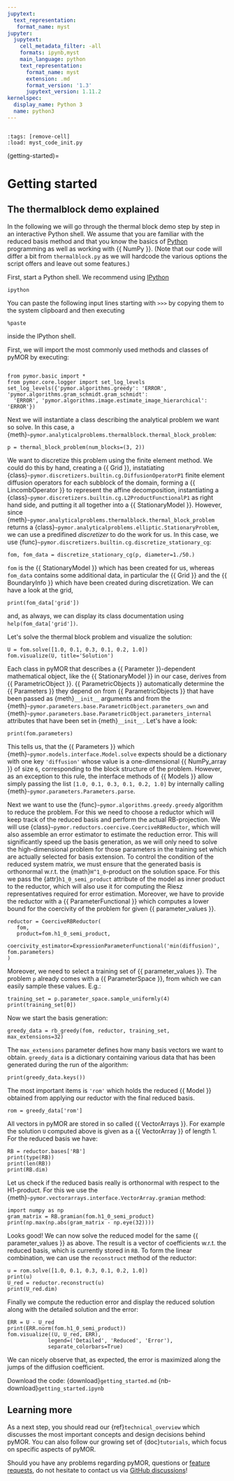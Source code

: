 ```yaml
---
jupytext:
  text_representation:
   format_name: myst
jupyter:
  jupytext:
    cell_metadata_filter: -all
    formats: ipynb,myst
    main_language: python
    text_representation:
      format_name: myst
      extension: .md
      format_version: '1.3'
      jupytext_version: 1.11.2
kernelspec:
  display_name: Python 3
  name: python3
---
```


```{try_on_binder}
```

```{code-cell}
:tags: [remove-cell]
:load: myst_code_init.py
```

(getting-started)=

# Getting started

## The thermalblock demo explained

In the following we will go through the thermal block demo step by
step in an interactive Python shell. We assume that you are familiar
with the reduced basis method and that you know the basics of
[Python](<https://www.python.org>) programming as well as working
with {{ NumPy }}. (Note that our code will differ a bit from
`thermalblock.py` as we will hardcode the various options the script
offers and leave out some features.)

First, start a Python shell. We recommend using
[IPython](<https://ipython.org>)

```
ipython
```

You can paste the following input lines starting with `>>>` by copying
them to the system clipboard and then executing

```
%paste
```

inside the IPython shell.

First, we will import the most commonly used methods and classes of pyMOR
by executing:

```{code-cell}

from pymor.basic import *
from pymor.core.logger import set_log_levels
set_log_levels({'pymor.algorithms.greedy': 'ERROR', 'pymor.algorithms.gram_schmidt.gram_schmidt':
  'ERROR', 'pymor.algorithms.image.estimate_image_hierarchical': 'ERROR'})
```

Next we will instantiate a class describing the analytical problem
we want so solve. In this case, a
{meth}`~pymor.analyticalproblems.thermalblock.thermal_block_problem`:

```{code-cell}
p = thermal_block_problem(num_blocks=(3, 2))
```

We want to discretize this problem using the finite element method.
We could do this by hand, creating a {{ Grid }}, instatiating
{class}`~pymor.discretizers.builtin.cg.DiffusionOperatorP1` finite element diffusion
operators for each subblock of the domain, forming a {{ LincombOperator }}
to represent the affine decomposition, instantiating a
{class}`~pymor.discretizers.builtin.cg.L2ProductFunctionalP1` as right hand side, and
putting it all together into a {{ StationaryModel }}. However, since
{meth}`~pymor.analyticalproblems.thermalblock.thermal_block_problem` returns
a {class}`~pymor.analyticalproblems.elliptic.StationaryProblem`, we can use
a predifined *discretizer* to do the work for us. In this case, we use
{func}`~pymor.discretizers.builtin.cg.discretize_stationary_cg`:

```{code-cell}
fom, fom_data = discretize_stationary_cg(p, diameter=1./50.)
```

`fom` is the {{ StationaryModel }} which has been created for us,
whereas `fom_data` contains some additional data, in particular the {{ Grid }}
and the {{ BoundaryInfo }} which have been created during discretization. We
can have a look at the grid,

```{code-cell}
print(fom_data['grid'])
```

and, as always, we can display its class documentation using
`help(fom_data['grid'])`.

Let's solve the thermal block problem and visualize the solution:

```{code-cell}
U = fom.solve([1.0, 0.1, 0.3, 0.1, 0.2, 1.0])
fom.visualize(U, title='Solution')
```

Each class in pyMOR that describes a {{ Parameter }}-dependent mathematical
object, like the {{ StationaryModel }} in our case, derives from
{{ ParametricObject }}. {{ ParametricObjects }} automatically determine the
{{ Parameters }} they depend on from {{ ParametricObjects }} that have been passed
as {meth}`__init__` arguments and from the
{meth}`~pymor.parameters.base.ParametricObject.parameters_own` and
{meth}`~pymor.parameters.base.ParametricObject.parameters_internal`
attributes that have been set in {meth}`__init__`.
Let's have a look:

```{code-cell}
print(fom.parameters)
```

This tells us, that the {{ Parameters }} which
{meth}`~pymor.models.interface.Model.solve` expects
should be a dictionary with one key `'diffusion'` whose value is a one-dimensional
{{ NumPy_array }} of size `6`, corresponding to the block structure of
the problem. However, as an exception to this rule, the interface methods of
{{ Models }} allow simply passing the list `[1.0, 0.1, 0.3, 0.1, 0.2, 1.0]` by
internally calling {meth}`~pymor.parameters.Parameters.parse`.

Next we want to use the {func}`~pymor.algorithms.greedy.greedy` algorithm
to reduce the problem. For this we need to choose a reductor which will keep
track of the reduced basis and perform the actual RB-projection. We will use
{class}`~pymor.reductors.coercive.CoerciveRBReductor`, which will
also assemble an error estimator to estimate the reduction error. This
will significantly speed up the basis generation, as we will only need to
solve the high-dimensional problem for those parameters in the training set
which are actually selected for basis extension. To control the condition of
the reduced system matrix, we must ensure that the generated basis is
orthonormal w.r.t. the {math}`H^1_0`-product on the solution space. For this we pass
the {attr}`h1_0_semi_product` attribute of the model as inner product to
the reductor, which will also use it for computing the Riesz representatives
required for error estimation. Moreover, we have to provide
the reductor with a {{ ParameterFunctional }} which computes a lower bound for
the coercivity of the problem for given {{ parameter_values }}.

```{code-cell}
reductor = CoerciveRBReductor(
   fom,
   product=fom.h1_0_semi_product,
   coercivity_estimator=ExpressionParameterFunctional('min(diffusion)', fom.parameters)
)
```

Moreover, we need to select a training set of {{ parameter_values }}. The problem
`p` already comes with a {{ ParameterSpace }}, from which we can easily sample
these values.  E.g.:

```{code-cell}
training_set = p.parameter_space.sample_uniformly(4)
print(training_set[0])
```

Now we start the basis generation:

```{code-cell}
greedy_data = rb_greedy(fom, reductor, training_set, max_extensions=32)
```

The `max_extensions` parameter defines how many basis vectors we want to
obtain. `greedy_data` is a dictionary containing various data that has
been generated during the run of the algorithm:

```{code-cell}
print(greedy_data.keys())
```

The most important items is `'rom'` which holds the reduced {{ Model }}
obtained from applying our reductor with the final reduced basis.

```{code-cell}
rom = greedy_data['rom']
```

All vectors in pyMOR are stored in so called {{ VectorArrays }}. For example
the solution `U` computed above is given as a {{ VectorArray }} of length 1.
For the reduced basis we have:

```{code-cell}
RB = reductor.bases['RB']
print(type(RB))
print(len(RB))
print(RB.dim)
```

Let us check if the reduced basis really is orthonormal with respect to
the H1-product. For this we use the {meth}`~pymor.vectorarrays.interface.VectorArray.gramian`
method:

```{code-cell}
import numpy as np
gram_matrix = RB.gramian(fom.h1_0_semi_product)
print(np.max(np.abs(gram_matrix - np.eye(32))))
```

Looks good! We can now solve the reduced model for the same {{ parameter_values }}
as above.  The result is a vector of coefficients w.r.t. the reduced basis, which is
currently stored in `RB`. To form the linear combination, we can use the
`reconstruct` method of the reductor:

```{code-cell}
u = rom.solve([1.0, 0.1, 0.3, 0.1, 0.2, 1.0])
print(u)
U_red = reductor.reconstruct(u)
print(U_red.dim)
```

Finally we compute the reduction error and display the reduced solution along with
the detailed solution and the error:

```{code-cell}
ERR = U - U_red
print(ERR.norm(fom.h1_0_semi_product))
fom.visualize((U, U_red, ERR),
             legend=('Detailed', 'Reduced', 'Error'),
             separate_colorbars=True)
```

We can nicely observe that, as expected, the error is maximized along the
jumps of the diffusion coefficient.

Download the code: {download}`getting_started.md` {nb-download}`getting_started.ipynb`

## Learning more

As a next step, you should read our {ref}`technical_overview` which discusses the
most important concepts and design decisions behind pyMOR. You can also follow our
growing set of {doc}`tutorials`, which focus on specific aspects of pyMOR.

Should you have any problems regarding pyMOR, questions or
[feature requests](<https://github.com/pymor/pymor/issues>), do not hesitate
to contact us via
[GitHub discussions](<https://github.com/pymor/pymor/discussions>)!
